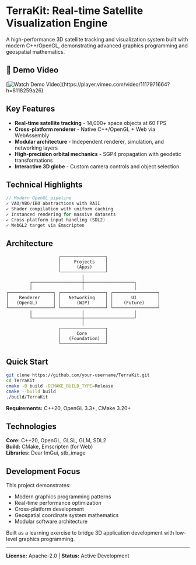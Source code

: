 # TerraKit: Real-time Satellite Visualization Engine

A high-performance 3D satellite tracking and visualization system built with modern C++/OpenGL, demonstrating advanced graphics programming and geospatial mathematics.

## 🚀 Demo Video
[![Watch Demo Video]([https://vumbnail.com/1117971664.jpg](https://github.com/Robertcsollei/TerraKit/blob/main/src/res/images/thumbnail.png))](https://player.vimeo.com/video/1117971664?h=8118259a26)

## Key Features
- **Real-time satellite tracking** - 14,000+ space objects at 60 FPS
- **Cross-platform renderer** - Native C++/OpenGL + Web via WebAssembly
- **Modular architecture** - Independent renderer, simulation, and networking layers
- **High-precision orbital mechanics** - SGP4 propagation with geodetic transformations
- **Interactive 3D globe** - Custom camera controls and object selection

## Technical Highlights
```cpp
// Modern OpenGL pipeline
✓ VAO/VBO/IBO abstractions with RAII
✓ Shader compilation with uniform caching  
✓ Instanced rendering for massive datasets
✓ Cross-platform input handling (SDL2)
✓ WebGL2 target via Emscripten
```

## Architecture
```
                    ┌─────────────────┐
                    │     Projects    │
                    │      (Apps)     │
                    └─────────────────┘
                             │
         ┌───────────────────┼───────────────────┐
         │                   │                   │
┌─────────────────┐ ┌─────────────────┐ ┌─────────────────┐
│    Renderer     │ │   Networking    │ │       UI        │
│   (OpenGL)      │ │      (WIP)      │ │    (Future)     │
└─────────────────┘ └─────────────────┘ └─────────────────┘
         │                   │                   │
         └───────────────────┼───────────────────┘
                             │
                    ┌─────────────────┐
                    │      Core       │
                    │   (Foundation)  │
                    └─────────────────┘
```

## Quick Start
```bash
git clone https://github.com/your-username/TerraKit.git
cd TerraKit
cmake -B build -DCMAKE_BUILD_TYPE=Release
cmake --build build
./build/TerraKit
```

**Requirements:** C++20, OpenGL 3.3+, CMake 3.20+

## Technologies
**Core:** C++20, OpenGL, GLSL, GLM, SDL2  
**Build:** CMake, Emscripten (for Web)  
**Libraries:** Dear ImGui, stb_image

## Development Focus
This project demonstrates:
- Modern graphics programming patterns
- Real-time performance optimization  
- Cross-platform development
- Geospatial coordinate system mathematics
- Modular software architecture

Built as a learning exercise to bridge 3D application development with low-level graphics programming.

---
**License:** Apache-2.0 | **Status:** Active Development






